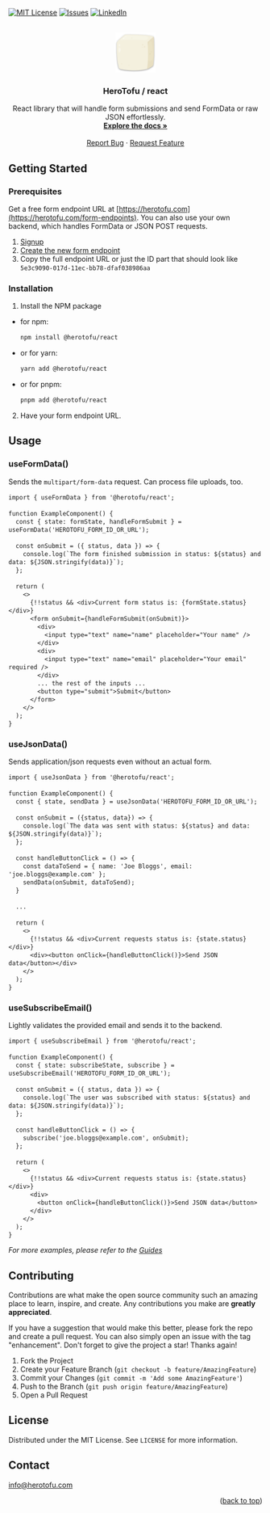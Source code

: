 <a name="readme-top"></a>

[![MIT License][license-shield]][license-url]
[![Issues][issues-shield]][issues-url]
[![LinkedIn][linkedin-shield]][linkedin-url]

<br />
<div align="center">
  <a href="https://github.com/herotofu/herotofu">
    <img src="images/logo.png" alt="herotofu" width="80" height="80">
  </a>

<h3 align="center">HeroTofu / react</h3>

  <p align="center">
    React library that will handle form submissions and send FormData or raw JSON effortlessly.
    <br />
    <a href="https://github.com/herotofu/herotofu/blob/master/packages/react"><strong>Explore the docs »</strong></a>
    <br />
    <br />
    <a href="https://github.com/herotofu/herotofu/issues/new?labels=bug&template=bug-report---.md">Report Bug</a>
    ·
    <a href="https://github.com/herotofu/herotofu/issues/new?labels=enhancement&template=feature-request---.md">Request Feature</a>
  </p>
</div>

## Getting Started

### Prerequisites

Get a free form endpoint URL at [https://herotofu.com](https://herotofu.com/form-endpoints). You can also use your own backend, which handles FormData or JSON POST requests.

1. [Signup](https://app.herotofu.com/signup)
2. [Create the new form endpoint](https://app.herotofu.com/forms/-1)
3. Copy the full endpoint URL or just the ID part that should look like `5e3c9090-017d-11ec-bb78-dfaf038986aa`

### Installation

1. Install the NPM package

- for npm:
  ```sh
  npm install @herotofu/react
  ```
- or for yarn:
  ```sh
  yarn add @herotofu/react
  ```
- or for pnpm:
  ```sh
  pnpm add @herotofu/react
  ```

2. Have your form endpoint URL.

## Usage

### useFormData()

Sends the `multipart/form-data` request. Can process file uploads, too.

```tsx
import { useFormData } from '@herotofu/react';

function ExampleComponent() {
  const { state: formState, handleFormSubmit } = useFormData('HEROTOFU_FORM_ID_OR_URL');

  const onSubmit = ({ status, data }) => {
    console.log(`The form finished submission in status: ${status} and data: ${JSON.stringify(data)}`);
  };

  return (
    <>
      {!!status && <div>Current form status is: {formState.status}</div>}
      <form onSubmit={handleFormSubmit(onSubmit)}>
        <div>
          <input type="text" name="name" placeholder="Your name" />
        </div>
        <div>
          <input type="text" name="email" placeholder="Your email" required />
        </div>
        ... the rest of the inputs ...
        <button type="submit">Submit</button>
      </form>
    </>
  );
}
```

### useJsonData()

Sends application/json requests even without an actual form.

```tsx
import { useJsonData } from '@herotofu/react';

function ExampleComponent() {
  const { state, sendData } = useJsonData('HEROTOFU_FORM_ID_OR_URL');

  const onSubmit = ({status, data}) => {
    console.log(`The data was sent with status: ${status} and data: ${JSON.stringify(data)}`);
  };

  const handleButtonClick = () => {
    const dataToSend = { name: 'Joe Bloggs', email: 'joe.bloggs@example.com' };
    sendData(onSubmit, dataToSend);
  }

  ...

  return (
    <>
      {!!status && <div>Current requests status is: {state.status}</div>}
      <div><button onClick={handleButtonClick()}>Send JSON data</button></div>
    </>
  );
}
```

### useSubscribeEmail()

Lightly validates the provided email and sends it to the backend.

```tsx
import { useSubscribeEmail } from '@herotofu/react';

function ExampleComponent() {
  const { state: subscribeState, subscribe } = useSubscribeEmail('HEROTOFU_FORM_ID_OR_URL');

  const onSubmit = ({ status, data }) => {
    console.log(`The user was subscribed with status: ${status} and data: ${JSON.stringify(data)}`);
  };

  const handleButtonClick = () => {
    subscribe('joe.bloggs@example.com', onSubmit);
  };

  return (
    <>
      {!!status && <div>Current requests status is: {state.status}</div>}
      <div>
        <button onClick={handleButtonClick()}>Send JSON data</button>
      </div>
    </>
  );
}
```

_For more examples, please refer to the [Guides](https://herotofu.com/solutions/guides)_

## Contributing

Contributions are what make the open source community such an amazing place to learn, inspire, and create. Any contributions you make are **greatly appreciated**.

If you have a suggestion that would make this better, please fork the repo and create a pull request. You can also simply open an issue with the tag "enhancement".
Don't forget to give the project a star! Thanks again!

1. Fork the Project
2. Create your Feature Branch (`git checkout -b feature/AmazingFeature`)
3. Commit your Changes (`git commit -m 'Add some AmazingFeature'`)
4. Push to the Branch (`git push origin feature/AmazingFeature`)
5. Open a Pull Request

## License

Distributed under the MIT License. See `LICENSE` for more information.

## Contact

info@herotofu.com

<p align="right">(<a href="#readme-top">back to top</a>)</p>

[issues-shield]: https://img.shields.io/github/issues/herotofu/herotofu.svg?style=for-the-badge
[issues-url]: https://github.com/herotofu/herotofu/issues
[license-shield]: https://img.shields.io/github/license/herotofu/herotofu.svg?style=for-the-badge
[license-url]: https://github.com/herotofu/herotofu/blob/master/LICENSE
[linkedin-shield]: https://img.shields.io/badge/-LinkedIn-black.svg?style=for-the-badge&logo=linkedin&colorB=555
[linkedin-url]: https://linkedin.com/in/arminaszukauskas
[product-screenshot]: images/screenshot.png
